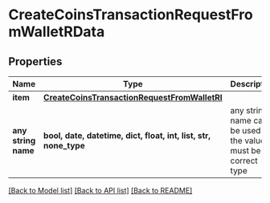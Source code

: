 # CreateCoinsTransactionRequestFromWalletRData


## Properties
Name | Type | Description | Notes
------------ | ------------- | ------------- | -------------
**item** | [**CreateCoinsTransactionRequestFromWalletRI**](CreateCoinsTransactionRequestFromWalletRI.md) |  | 
**any string name** | **bool, date, datetime, dict, float, int, list, str, none_type** | any string name can be used but the value must be the correct type | [optional]

[[Back to Model list]](../README.md#documentation-for-models) [[Back to API list]](../README.md#documentation-for-api-endpoints) [[Back to README]](../README.md)


